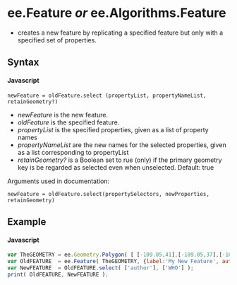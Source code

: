 # ee.Feature *or* ee.Algorithms.Feature
- creates a new feature by replicating a specified feature but only with a specified set of properties.

## Syntax

#### Javascript
```
newFeature = oldFeature.select (propertyList, propertyNameList, retainGeometry?) 
```

- *newFeature* is the new feature.
- *oldFeature* is the specified feature.
- *propertyList* is the specified properties, given as a list of property names
- *propertyNameList* are the new names for the selected properties, given as a list corresponding to propertyList
- *retainGeometry?* is a Boolean set to rue (only) if the primary geometry key is be regarded as selected even when unselected.  Default: true

Arguments used in documentation:
```
newFeature = oldFeature.select(propertySelectors, newProperties, retainGeometry) 
```

## Example

#### Javascript
```javascript
var TheGEOMETRY = ee.Geometry.Polygon( [ [-109.05,41],[-109.05,37],[-102.05,37],[-102.05,41] ] );  // Colorado
var OldFEATURE  = ee.Feature( TheGEOMETRY, {label:'My New Feature', author:'Me'} );        
var NewFEATURE  = OldFEATURE.select( ['author'], ['WHO'] );        
print( OldFEATURE, NewFEATURE );
```
